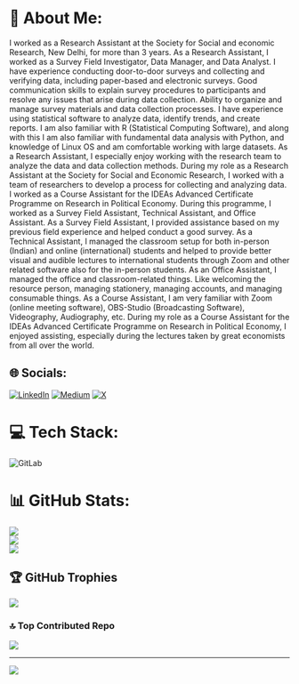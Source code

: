 # 💫 About Me:
I worked as a Research Assistant at the Society for Social and economic Research, New Delhi, for more than 3 years. As a Research Assistant, I worked as a Survey Field Investigator, Data Manager, and Data Analyst. I have experience conducting door-to-door surveys and collecting and verifying data, including paper-based and electronic surveys. Good communication skills to explain survey procedures to participants and resolve any issues that arise during data collection. Ability to organize and manage survey materials and data collection processes. I have experience using statistical software to analyze data, identify trends, and create reports. I am also familiar with R (Statistical Computing Software), and along with this I am also familiar with fundamental data analysis with Python, and knowledge of Linux OS and am comfortable working with large datasets. As a Research Assistant, I especially enjoy working with the research team to analyze the data and data collection methods. During my role as a Research Assistant at the Society for Social and Economic Research, I worked with a team of researchers to develop a process for collecting and analyzing data. I worked as a Course Assistant for the IDEAs Advanced Certificate Programme on Research in Political Economy. During this programme, I worked as a Survey Field Assistant, Technical Assistant, and Office Assistant. As a Survey Field Assistant, I provided assistance based on my previous field experience and helped conduct a good survey. As a Technical Assistant, I managed the classroom setup for both in-person (Indian) and online (international) students and helped to provide better visual and audible lectures to international students through Zoom and other related software also for the in-person students. As an Office Assistant, I managed the office and classroom-related things. Like welcoming the resource person, managing stationery, managing accounts, and managing consumable things. As a Course Assistant, I am very familiar with Zoom (online meeting software), OBS-Studio (Broadcasting Software), Videography, Audiography, etc. During my role as a Course Assistant for the IDEAs Advanced Certificate Programme on Research in Political Economy, I enjoyed assisting, especially during the lectures taken by great economists from all over the world.


## 🌐 Socials:
[![LinkedIn](https://img.shields.io/badge/LinkedIn-%230077B5.svg?logo=linkedin&logoColor=white)](https://linkedin.com/in/pawanjangra1198) [![Medium](https://img.shields.io/badge/Medium-12100E?logo=medium&logoColor=white)](https://medium.com/@pawanjangra1198) [![X](https://img.shields.io/badge/X-black.svg?logo=X&logoColor=white)](https://x.com/pawanjangra1198) 

# 💻 Tech Stack:
![GitLab](https://img.shields.io/badge/gitlab-%23181717.svg?style=for-the-badge&logo=gitlab&logoColor=white)
# 📊 GitHub Stats:
![](https://github-readme-stats.vercel.app/api?username=pawan1198&theme=dark&hide_border=false&include_all_commits=true&count_private=true)<br/>
![](https://github-readme-streak-stats.herokuapp.com/?user=pawan1198&theme=dark&hide_border=false)<br/>
![](https://github-readme-stats.vercel.app/api/top-langs/?username=pawan1198&theme=dark&hide_border=false&include_all_commits=true&count_private=true&layout=compact)

## 🏆 GitHub Trophies
![](https://github-profile-trophy.vercel.app/?username=pawan1198&theme=radical&no-frame=false&no-bg=false&margin-w=4)

### 🔝 Top Contributed Repo
![](https://github-contributor-stats.vercel.app/api?username=pawan1198&limit=5&theme=dark&combine_all_yearly_contributions=true)

---
[![](https://visitcount.itsvg.in/api?id=pawan1198&icon=0&color=0)](https://visitcount.itsvg.in)

<!-- Proudly created with GPRM ( https://gprm.itsvg.in ) -->
